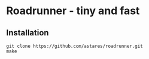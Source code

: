 # Roadrunner - tiny and fast

## Installation

```console
git clone https://github.com/astares/roadrunner.git
make
```
